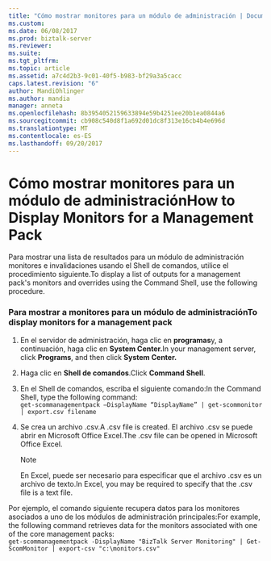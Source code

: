 ```yaml
---
title: "Cómo mostrar monitores para un módulo de administración | Documentos de Microsoft"
ms.custom: 
ms.date: 06/08/2017
ms.prod: biztalk-server
ms.reviewer: 
ms.suite: 
ms.tgt_pltfrm: 
ms.topic: article
ms.assetid: a7c4d2b3-9c01-40f5-b983-bf29a3a5cacc
caps.latest.revision: "6"
author: MandiOhlinger
ms.author: mandia
manager: anneta
ms.openlocfilehash: 8b3954052159633894e59b4251ee20b1ea0844a6
ms.sourcegitcommit: cb908c540d8f1a692d01dc8f313e16cb4b4e696d
ms.translationtype: MT
ms.contentlocale: es-ES
ms.lasthandoff: 09/20/2017
---
```

# <a name="how-to-display-monitors-for-a-management-pack"></a><span data-ttu-id="eff30-102">Cómo mostrar monitores para un módulo de administración</span><span class="sxs-lookup"><span data-stu-id="eff30-102">How to Display Monitors for a Management Pack</span></span>
<span data-ttu-id="eff30-103">Para mostrar una lista de resultados para un módulo de administración monitores e invalidaciones usando el Shell de comandos, utilice el procedimiento siguiente.</span><span class="sxs-lookup"><span data-stu-id="eff30-103">To display a list of outputs for a management pack's monitors and overrides using the Command Shell, use the following procedure.</span></span>  
  
### <a name="to-display-monitors-for-a-management-pack"></a><span data-ttu-id="eff30-104">Para mostrar a monitores para un módulo de administración</span><span class="sxs-lookup"><span data-stu-id="eff30-104">To display monitors for a management pack</span></span>  
  
1.  <span data-ttu-id="eff30-105">En el servidor de administración, haga clic en **programas**y, a continuación, haga clic en **System Center.**</span><span class="sxs-lookup"><span data-stu-id="eff30-105">In your management server, click **Programs**, and then click **System Center.**</span></span>  
  
2.  <span data-ttu-id="eff30-106">Haga clic en **Shell de comandos**.</span><span class="sxs-lookup"><span data-stu-id="eff30-106">Click **Command Shell**.</span></span>  
  
3.  <span data-ttu-id="eff30-107">En el Shell de comandos, escriba el siguiente comando:</span><span class="sxs-lookup"><span data-stu-id="eff30-107">In the Command Shell, type the following command:</span></span>   
    `get-scommanagementpack –DisplayName “DisplayName” | get-scommonitor | export.csv filename`  
  
4.  <span data-ttu-id="eff30-108">Se crea un archivo .csv.</span><span class="sxs-lookup"><span data-stu-id="eff30-108">A .csv file is created.</span></span> <span data-ttu-id="eff30-109">El archivo .csv se puede abrir en Microsoft Office Excel.</span><span class="sxs-lookup"><span data-stu-id="eff30-109">The .csv file can be opened in Microsoft Office Excel.</span></span>  
  
    > [!NOTE]  
    >  <span data-ttu-id="eff30-110">En Excel, puede ser necesario para especificar que el archivo .csv es un archivo de texto.</span><span class="sxs-lookup"><span data-stu-id="eff30-110">In Excel, you may be required to specify that the .csv file is a text file.</span></span>  
  
 <span data-ttu-id="eff30-111">Por ejemplo, el comando siguiente recupera datos para los monitores asociados a uno de los módulos de administración principales:</span><span class="sxs-lookup"><span data-stu-id="eff30-111">For example, the following command retrieves data for the monitors associated with one of the core management packs:</span></span>   
`get-scommanagementpack -DisplayName "BizTalk Server Monitoring" | Get-ScomMonitor | export-csv "c:\monitors.csv"`